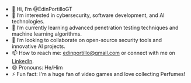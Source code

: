 - 👋 Hi, I’m @EdinPortilloGT
- 👀 I’m interested in cybersecurity, software development, and AI technologies.
- 🌱 I’m currently learning advanced penetration testing techniques and machine learning algorithms.
- 💞️ I’m looking to collaborate on open-source security tools and innovative AI projects.
- 📫 How to reach me: edinportillo@gmail.com or connect with me on [LinkedIn](www.linkedin.com/in/edin-gilberto-portillo-portillo-09157111b).
- 😄 Pronouns: He/Him
- ⚡ Fun fact: I'm a huge fan of video games and love collecting Perfumes!
